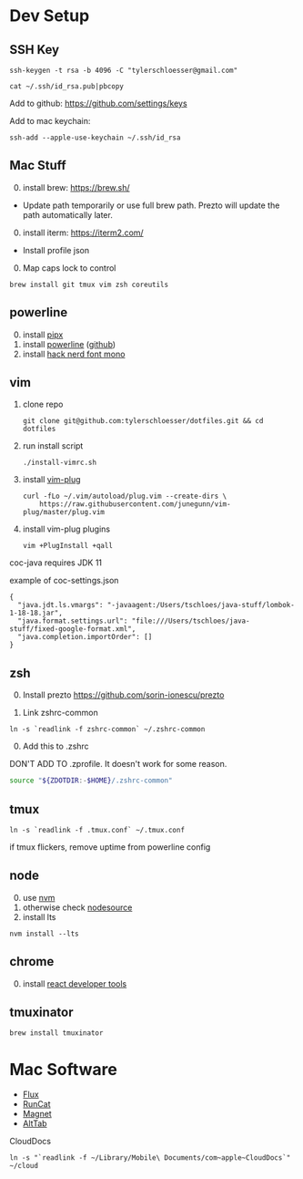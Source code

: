 
# Dev Setup

## SSH Key

```
ssh-keygen -t rsa -b 4096 -C "tylerschloesser@gmail.com"
```

```
cat ~/.ssh/id_rsa.pub|pbcopy
```

Add to github: https://github.com/settings/keys

Add to mac keychain:

```
ssh-add --apple-use-keychain ~/.ssh/id_rsa
```

## Mac Stuff

0. install brew: https://brew.sh/
 * Update path temporarily or use full brew path. Prezto will update the path automatically later.
0. install iterm: https://iterm2.com/
 * Install profile json
0. Map caps lock to control

```
brew install git tmux vim zsh coreutils
```

## powerline

0. install [pipx](https://github.com/pypa/pipx)
0. install [powerline](https://powerline.readthedocs.io/en/latest/) ([github](https://github.com/powerline/powerline))
0. install [hack nerd font mono](https://github.com/ryanoasis/nerd-fonts#option-4-homebrew-fonts)

## vim

1. clone repo
    ```
    git clone git@github.com:tylerschloesser/dotfiles.git && cd dotfiles
    ```
2. run install script
    ```
    ./install-vimrc.sh
    ```
3. install [vim-plug](https://github.com/junegunn/vim-plug)
    ```
    curl -fLo ~/.vim/autoload/plug.vim --create-dirs \
        https://raw.githubusercontent.com/junegunn/vim-plug/master/plug.vim
    ```
4. install vim-plug plugins
    ```
    vim +PlugInstall +qall
    ```

coc-java requires JDK 11

example of coc-settings.json

```
{
  "java.jdt.ls.vmargs": "-javaagent:/Users/tschloes/java-stuff/lombok-1-18-18.jar",
  "java.format.settings.url": "file:///Users/tschloes/java-stuff/fixed-google-format.xml",
  "java.completion.importOrder": []
}
```

## zsh

0. Install prezto https://github.com/sorin-ionescu/prezto

0. Link zshrc-common

```
ln -s `readlink -f zshrc-common` ~/.zshrc-common
```

0. Add this to .zshrc

DON'T ADD TO .zprofile. It doesn't work for some reason.

```sh
source "${ZDOTDIR:-$HOME}/.zshrc-common"
```

## tmux

```
ln -s `readlink -f .tmux.conf` ~/.tmux.conf
```

if tmux flickers, remove uptime from powerline config

## node

0. use [nvm](https://github.com/nvm-sh/nvm)
0. otherwise check [nodesource](https://github.com/nodesource/distributions/blob/master/README.md)
0. install lts
```
nvm install --lts
```

## chrome

0. install [react developer tools](https://chrome.google.com/webstore/detail/react-developer-tools/fmkadmapgofadopljbjfkapdkoienihi?hl=en)

## tmuxinator

```
brew install tmuxinator
```

# Mac Software

* [Flux](https://justgetflux.com/)
* [RunCat](https://apps.apple.com/us/app/runcat/id1429033973?mt=12)
* [Magnet](https://apps.apple.com/us/app/magnet/id441258766?mt=12)
* [AltTab](https://alt-tab-macos.netlify.app/)

CloudDocs

```
ln -s "`readlink -f ~/Library/Mobile\ Documents/com~apple~CloudDocs`" ~/cloud
```
